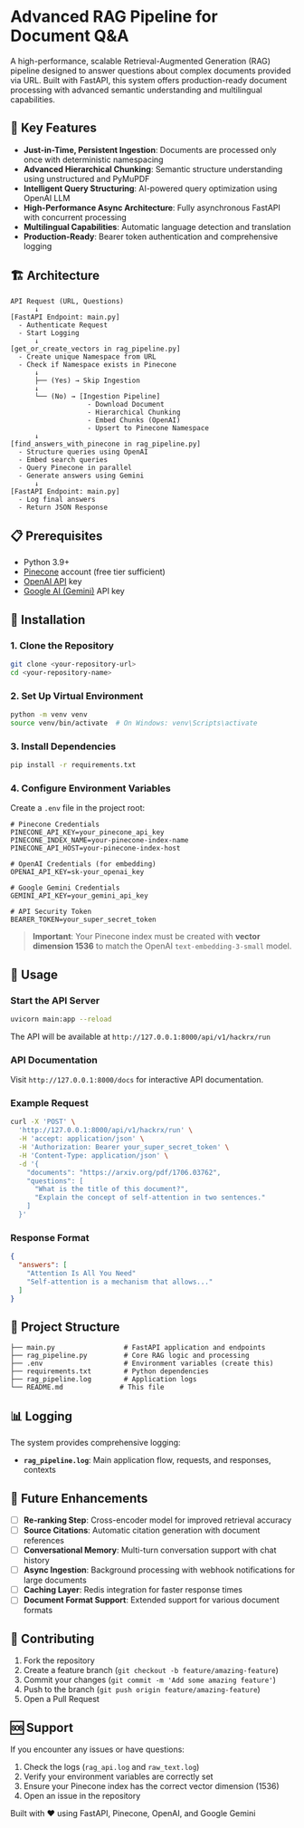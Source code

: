 # Advanced RAG Pipeline for Document Q&A

A high-performance, scalable Retrieval-Augmented Generation (RAG) pipeline designed to answer questions about complex documents provided via URL. Built with FastAPI, this system offers production-ready document processing with advanced semantic understanding and multilingual capabilities.

## 🚀 Key Features

- **Just-in-Time, Persistent Ingestion**: Documents are processed only once with deterministic namespacing
- **Advanced Hierarchical Chunking**: Semantic structure understanding using unstructured and PyMuPDF
- **Intelligent Query Structuring**: AI-powered query optimization using OpenAI LLM
- **High-Performance Async Architecture**: Fully asynchronous FastAPI with concurrent processing
- **Multilingual Capabilities**: Automatic language detection and translation
- **Production-Ready**: Bearer token authentication and comprehensive logging

## 🏗️ Architecture

```
API Request (URL, Questions)
      ↓
[FastAPI Endpoint: main.py]
  - Authenticate Request
  - Start Logging
      ↓
[get_or_create_vectors in rag_pipeline.py]
  - Create unique Namespace from URL
  - Check if Namespace exists in Pinecone
      ↓
      ├── (Yes) → Skip Ingestion
      ↓
      └── (No) → [Ingestion Pipeline]
                   - Download Document
                   - Hierarchical Chunking
                   - Embed Chunks (OpenAI)
                   - Upsert to Pinecone Namespace
      ↓
[find_answers_with_pinecone in rag_pipeline.py]
  - Structure queries using OpenAI
  - Embed search queries
  - Query Pinecone in parallel
  - Generate answers using Gemini
      ↓
[FastAPI Endpoint: main.py]
  - Log final answers
  - Return JSON Response
```

## 📋 Prerequisites

- Python 3.9+
- [Pinecone](https://www.pinecone.io/) account (free tier sufficient)
- [OpenAI API](https://openai.com/api/) key
- [Google AI (Gemini)](https://ai.google.dev/) API key

## 🔧 Installation

### 1. Clone the Repository

```bash
git clone <your-repository-url>
cd <your-repository-name>
```

### 2. Set Up Virtual Environment

```bash
python -m venv venv
source venv/bin/activate  # On Windows: venv\Scripts\activate
```

### 3. Install Dependencies

```bash
pip install -r requirements.txt
```

### 4. Configure Environment Variables

Create a `.env` file in the project root:

```env
# Pinecone Credentials
PINECONE_API_KEY=your_pinecone_api_key
PINECONE_INDEX_NAME=your-pinecone-index-name
PINECONE_API_HOST=your-pinecone-index-host

# OpenAI Credentials (for embedding)
OPENAI_API_KEY=sk-your_openai_key

# Google Gemini Credentials
GEMINI_API_KEY=your_gemini_api_key

# API Security Token
BEARER_TOKEN=your_super_secret_token
```

> **Important**: Your Pinecone index must be created with **vector dimension 1536** to match the OpenAI `text-embedding-3-small` model.

## 🚀 Usage

### Start the API Server

```bash
uvicorn main:app --reload
```

The API will be available at `http://127.0.0.1:8000/api/v1/hackrx/run`

### API Documentation

Visit `http://127.0.0.1:8000/docs` for interactive API documentation.

### Example Request

```bash
curl -X 'POST' \
  'http://127.0.0.1:8000/api/v1/hackrx/run' \
  -H 'accept: application/json' \
  -H 'Authorization: Bearer your_super_secret_token' \
  -H 'Content-Type: application/json' \
  -d '{
    "documents": "https://arxiv.org/pdf/1706.03762",
    "questions": [
      "What is the title of this document?",
      "Explain the concept of self-attention in two sentences."
    ]
  }'
```

### Response Format

```json
{
  "answers": [
    "Attention Is All You Need"
    "Self-attention is a mechanism that allows..."
  ]
}
```

## 📁 Project Structure

```
├── main.py                 # FastAPI application and endpoints
├── rag_pipeline.py         # Core RAG logic and processing
├── .env                    # Environment variables (create this)
├── requirements.txt        # Python dependencies
├── rag_pipeline.log        # Application logs
└── README.md              # This file
```

## 📊 Logging

The system provides comprehensive logging:

- **`rag_pipeline.log`**: Main application flow, requests, and responses, contexts

## 🔮 Future Enhancements

- [ ] **Re-ranking Step**: Cross-encoder model for improved retrieval accuracy
- [ ] **Source Citations**: Automatic citation generation with document references
- [ ] **Conversational Memory**: Multi-turn conversation support with chat history
- [ ] **Async Ingestion**: Background processing with webhook notifications for large documents
- [ ] **Caching Layer**: Redis integration for faster response times
- [ ] **Document Format Support**: Extended support for various document formats

## 🤝 Contributing

1. Fork the repository
2. Create a feature branch (`git checkout -b feature/amazing-feature`)
3. Commit your changes (`git commit -m 'Add some amazing feature'`)
4. Push to the branch (`git push origin feature/amazing-feature`)
5. Open a Pull Request

## 🆘 Support

If you encounter any issues or have questions:

1. Check the logs (`rag_api.log` and `raw_text.log`)
2. Verify your environment variables are correctly set
3. Ensure your Pinecone index has the correct vector dimension (1536)
4. Open an issue in the repository

Built with ❤️ using FastAPI, Pinecone, OpenAI, and Google Gemini
